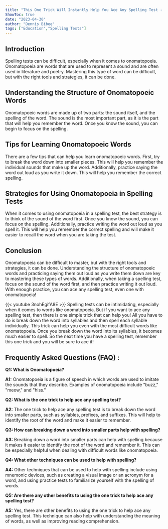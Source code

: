 ```yaml
---
title: "This One Trick Will Instantly Help You Ace Any Spelling Test - Even Onomatopoeia!"
ShowToc: true 
date: "2023-04-30"
author: "Dennis Bibee" 
tags: ["Education","Spelling Tests"]
---
```

## Introduction
Spelling tests can be difficult, especially when it comes to onomatopoeia. Onomatopoeia are words that are used to represent a sound and are often used in literature and poetry. Mastering this type of word can be difficult, but with the right tools and strategies, it can be done.

## Understanding the Structure of Onomatopoeic Words
Onomatopoeic words are made up of two parts: the sound itself, and the spelling of the word. The sound is the most important part, as it is the part that will help you remember the word. Once you know the sound, you can begin to focus on the spelling.

## Tips for Learning Onomatopoeic Words
There are a few tips that can help you learn onomatopoeic words. First, try to break the word down into smaller pieces. This will help you remember the individual sounds that make up the word. Additionally, practice saying the word out loud as you write it down. This will help you remember the correct spelling.

## Strategies for Using Onomatopoeia in Spelling Tests
When it comes to using onomatopoeia in a spelling test, the best strategy is to think of the sound of the word first. Once you know the sound, you can focus on the spelling. Additionally, practice writing the word out loud as you spell it. This will help you remember the correct spelling and will make it easier to recall the word when you are taking the test.

## Conclusion
Onomatopoeia can be difficult to master, but with the right tools and strategies, it can be done. Understanding the structure of onomatopoeic words and practicing saying them out loud as you write them down are key to mastering these types of words. Additionally, when taking a spelling test, focus on the sound of the word first, and then practice writing it out loud. With enough practice, you can ace any spelling test, even one with onomatopoeia!

{{< youtube 3nohEgifA8E >}} 
Spelling tests can be intimidating, especially when it comes to words like onomatopoeia. But if you want to ace any spelling test, then there is one simple trick that can help you! All you have to do is break down the word into syllables and then spell each syllable individually. This trick can help you even with the most difficult words like onomatopoeia. Once you break down the word into its syllables, it becomes much easier to spell. So the next time you have a spelling test, remember this one trick and you will be sure to ace it!

## Frequently Asked Questions (FAQ) :
**Q1: What is Onomatopoeia?**

**A1:** Onomatopoeia is a figure of speech in which words are used to imitate the sounds that they describe. Examples of onomatopoeia include "buzz," "meow," and "hiss."

**Q2: What is the one trick to help ace any spelling test?**

**A2:** The one trick to help ace any spelling test is to break down the word into smaller parts, such as syllables, prefixes, and suffixes. This will help to identify the root of the word and make it easier to remember.

**Q3: How can breaking down a word into smaller parts help with spelling?**

**A3:** Breaking down a word into smaller parts can help with spelling because it makes it easier to identify the root of the word and remember it. This can be especially helpful when dealing with difficult words like onomatopoeia.

**Q4: What other techniques can be used to help with spelling?**

**A4:** Other techniques that can be used to help with spelling include using mnemonic devices, such as creating a visual image or an acronym for a word, and using practice tests to familiarize yourself with the spelling of words. 

**Q5: Are there any other benefits to using the one trick to help ace any spelling test?**

**A5:** Yes, there are other benefits to using the one trick to help ace any spelling test. This technique can also help with understanding the meaning of words, as well as improving reading comprehension.





